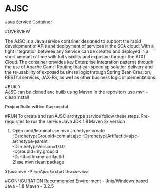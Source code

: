 # AJSC
Java Service Container

#OVERVIEW

The AJSC is a Java service container designed to support the rapid development of APIs and deployment of services in the SOA cloud. With a tight integration between any Service can be created and deployed in a short amount of time with full visibility and exposure through the AT&T Cloud. The container provides key Enterprise Integration patterns through the use of Apache Camel Routing that can speed up solution delivery and the re-usability of exposed business logic through Spring Bean Creation, RESTful services, JAX-RS, as well as other business logic implementations.

#BUILD  
AJSC can be cloned and builb using Maven 
In the repository use
mvn - clean install

Project Build will be Successful

#RUN 
To create and run AJSC archtype service follow these steps.
Pre-requisites to run the service
Java JDK 1.8
Maven 3x version
1) Open cmd/terminal use
  mvn archetype:create                                   
  -DarchetypeGroupId=com.att.ajsc
  -DarchetypeArtifactId=ajsc-archetype-parent           
  -DarchetypeVersion=1.0.0                
  -DgroupId=my.groupid                                
  -DartifactId=my-artifactId  
2)use mvn clean package 

3)use mvn -P runAjsc to start the service
 
#CONFIGURATION 
Recommended 
Environment - Unix/Windows based
Java - 1.8
Maven - 3.2.5 

